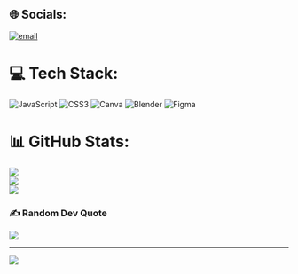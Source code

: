 
## 🌐 Socials:
[![email](https://img.shields.io/badge/Email-D14836?logo=gmail&logoColor=white)](mailto:w.titiksiber.com) 

# 💻 Tech Stack:
![JavaScript](https://img.shields.io/badge/javascript-%23323330.svg?style=for-the-badge&logo=javascript&logoColor=%23F7DF1E) ![CSS3](https://img.shields.io/badge/css3-%231572B6.svg?style=for-the-badge&logo=css3&logoColor=white) ![Canva](https://img.shields.io/badge/Canva-%2300C4CC.svg?style=for-the-badge&logo=Canva&logoColor=white) ![Blender](https://img.shields.io/badge/blender-%23F5792A.svg?style=for-the-badge&logo=blender&logoColor=white) ![Figma](https://img.shields.io/badge/figma-%23F24E1E.svg?style=for-the-badge&logo=figma&logoColor=white)
# 📊 GitHub Stats:
![](https://github-readme-stats.vercel.app/api?username=ghxfarr&theme=dark&hide_border=false&include_all_commits=false&count_private=false)<br/>
![](https://nirzak-streak-stats.vercel.app/?user=ghxfarr&theme=dark&hide_border=false)<br/>
![](https://github-readme-stats.vercel.app/api/top-langs/?username=ghxfarr&theme=dark&hide_border=false&include_all_commits=false&count_private=false&layout=compact)

### ✍️ Random Dev Quote
![](https://quotes-github-readme.vercel.app/api?type=horizontal&theme=radical)

---
[![](https://visitcount.itsvg.in/api?id=ghxfarr&icon=0&color=0)](https://visitcount.itsvg.in)

<!-- Proudly created with GPRM ( https://gprm.itsvg.in ) -->
